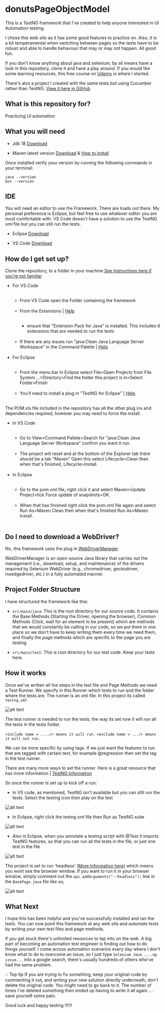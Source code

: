 # donutsPageObjectModel
This is a TestNG framework that I've created to help anyone interested in UI Automation testing.

I chose this web site as it has some good features to practice on. Also, it is a bit temperamental when switching between pages so the tests have to be robust and able to handle behaviour that may or may not happen. All good fun.

If you don't know anything about java and selenium, by all means have a look in this repository, clone it and have a play around. If you would like some learning resources, this free course on [Udemy](https://www.udemy.com/course/automateseleniumusingjava/) is where I started.

There's also a project I created with the same tests but using Cucumber rather than TestNG. [View it here in GitHub](https://github.com/JonConnorATI/donuts)
  

## What is this repository for? ###
Practicing UI automation 

## What you will need
* Jdk 18 [Download](https://adoptium.net/en-GB/temurin/releases/?version=18)

* Maven latest version [Download](https://maven.apache.org/download.cgi) & [How to install](https://maven.apache.org/install.html)

Once installed verify your version by running the following commands in your terminal:  
    
    java --version
    mvn --version

## IDE
You will need an editor to use the Framework. There are loads out there. My personal preference is Eclipse, but feel free to use whatever editor you are most comfortable with. VS Code doesn't have a solution to use the TestNG xml file but you can still run the tests.

* Eclipse [Download](https://www.eclipse.org/downloads/packages/release/luna/sr2/eclipse-ide-java-developers)

* VS Code [Download](https://code.visualstudio.com/download)

## How do I get set up? ###

Clone the repository, to a folder in your machine [See Instructions here if you're not familiar](https://docs.github.com/en/desktop/contributing-and-collaborating-using-github-desktop/adding-and-cloning-repositories/cloning-and-forking-repositories-from-github-desktop)
		

<ul>
	<li>For VS Code</li><br>
		<ul>
			<li>From VS Code open the Folder containing the framework</li><br>
			<li>From the Extensions | <a href="https://code.visualstudio.com/docs/editor/extension-marketplace" target="_blank">Help</a></li><br>
				<ul>
					<li>ensure that "Extension Pack for Java" is installed. This includes 6 extensions that are needed to run the tests</li><br>	
				</ul>
			<li>If there are any issues run "java:Clean Java Language Server Workspace" in the Command Palette | <a href="https://code.visualstudio.com/api/ux-guidelines/command-palette" target="_blank">Help</a></li><br>
		</ul>
	<li>For Eclipse</li><br>
		<ul>
		<li>From the menu bar in Eclipse select File>Open Projects from File System ...>Directory>Find the folder this project is in>Select Folder>Finish</li><br>
		<li>You'll need to install a plug in "TestNG for Eclipse" | <a href="https://www.eclipse.org/community/eclipse_newsletter/2017/february/article7.php" target="_blank">Help</a></li><br>
		</ul>
</ul>

The POM.xls file included in the repository has all the other plug ins and dependencies required, however you may need to force the install.

<ul>
	<li>In VS Code</li><br>
		<ul>
			<li>Go to View>Command Pallete>Search for "java:Clean Java Language Server Workspace" confirm you want it run.</li><br>
			<li>The project will reset and at the bottom of the Explorer tab there should be a tab "Maven" Open this select Lifecycle>Clean then when that's finished, Lifecycle>Install.</li><br>
		</ul>
	<li>In Eclipse</li><br>
		<ul>
			<li>Go to the pom.xml file, right click it and select Maven>Update Project>tick Force update of snapshots>OK.</li><br>
			<li>When that has finished right click the pom.xml file again and select Run As>Maven Clean then when that's finished Run As>Maven Install.</li><br>
		</ul> 
</ul>

## Do I need to download a WebDriver?
No, this framework uses the plug in [WebDriverManager](https://github.com/bonigarcia/webdrivermanager)

WebDriverManager is an open-source Java library that carries out the management (i.e., download, setup, and maintenance) of the drivers required by Selenium WebDriver (e.g., chromedriver, geckodriver, msedgedriver, etc.) in a fully automated manner. 

## Project Folder Structure
I have structured the framework like this:

* `src/main/java`: This is the root directory for our source code. It contains the Base Methods (Starting the Driver, opening the browser), Common Methods (Click, wait for an element to be present) which are methods that we would constantly be calling in our code, so we put them in one place so we don't have to keep writing them every time we need them, and finally the page methods which are specific to the page you are testing.
 

* `src/main/test`: This is root directory for our test code. Keep your tests here.

## How it works
Once we've written all the steps in the test file and Page Methods we need a Test Runner. We specify in this Runner which tests to run and the folder where the tests are. The runner is an xml file. In this project its called `testng.xml`

![alt text](Resources/TestRunner.png) 

The test runner is needed to run the tests, the way its set now it will run all the tests in the tests folder.

`<include name = ..../> means it will run.`
`<exclude name = .../> means it will not run.` 

We can be more specific by using tags. If we just want the features to run that are tagged with certain text, for example @regression then set the tag in the test runner.

There are many more ways to set the runner. Here is a great resource that has more information | [TestNG Information](https://testng.org/doc/eclipse.html)

So once the runner is set up to kick off a run:

* In VS code, as mentioned, TestNG isn't available but you can still run the tests. Select the testing icon then play on the test

![alt text](Resources/startTest.PNG) 

* In Eclipse, right click the testng.xml file then Run as TestNG suite

![alt text](Resources/RunTest.PNG)

* Also in Eclipse, when you annotate a testing script with @Test it imports TestNG features, so that you can run all the tests in the file, or just one test in the file

![alt text](Resources/TestNGRunTestPNG.PNG)

The project is set to run 'headless' [(More Information here)](https://smartbear.com/blog/selenium-tests-headless/) which means you wont see the browser window. If you want to run it in your browser window, simply comment out the `ops.addArguments("--headless");` line in the `BasePage.java` file like so,

![alt text](Resources/Headless.png)

## What Next
I hope this has been helpful and you've successfully installed and ran the tests. You can now point this framework at any web site and automate tests by writing your own test files and page methods.

If you get stuck there's unlimited resources to tap into on the web. A big part of becoming an automation test engineer is finding out how to do things yourself. I come across automation scenarios every day where I don't know what to do to overcome an issue, so I just type `Selenium Java ....my issue...` into a google search, there's usually hundreds of others who've had the same problem.

:bulb: Top tip
If you are trying to fix something, keep your original code by commenting it out, and writing your new solution directly underneath, don't delete the original code. You might need to go back to it. The number of times I've deleted something then ended up having to write it all again .... save yourself some pain.

Good luck and happy testing !!!!!!<br><br><br>
